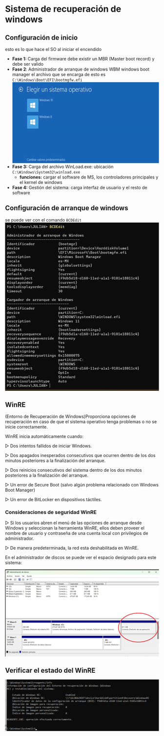 # Sistema de recuperación de windows

## Configuración de inicio

esto es lo que hace el SO al iniciar el encendido

- **Fase 1:** Carga del firmware debe existir un MBR (Master boot record) y debe ser valido
- **Fase 2**: Administrador de arranque de windows WBM windows boot manager  el archivo que se encarga de esto es `C:\Windows\Boot\EFI\bootmgfw.efi`
  ![elegir-so](/capturas/winRE/elegir-so.png)
- **Fase 3:** Carga del archivo WinLoad.exe: ubicación `C:\Windows\System32\winload.exe`
  - **funciones:** cargar el software de MS, los controladores principales y el kernel de windows
- **Fase 4:** Gestión del sistema: carga interfaz de usuario y el resto de software

## Configuración de arranque de windows

se puede ver con el comando `BCDEdit`
![BCDEdit](/capturas/winRE/BCDedit.png)

## WinRE

(Entorno de Recuperación de Windows)Proporciona opciones de recuperación en caso de que el sistema operativo tenga problemas o no se inicie correctamente.

WinRE inicia automáticamente cuando:

▷ Dos intentos fallidos de iniciar Windows.

▷ Dos apagados inesperados consecutivos que ocurren dentro de los dos minutos posteriores a la finalización del arranque.

▷ Dos reinicios consecutivos del sistema dentro de los dos minutos posteriores a la finalización del arranque.

▷ Un error de Secure Boot (salvo algún problema relacionado con Windows Boot Manager)

▷ Un error de BitLocker en dispositivos táctiles.

### Consideraciones de seguridad WinRE

▷ Si los usuarios abren el menú de las opciones de arranque desde Windows y seleccionan la herramienta WinRE, ellos deben proveer el nombre de usuario y contraseña de una cuenta local con privilegios de administrador.

▷ De manera predeterminada, la red esta deshabilitada en WinRE.

En el administrador de discos se puede ver el espacio designado para este sistema:

![espacio designado para winRE](/capturas/winRE/partición-recuperación.png)

## Verificar el estado del WinRE

![estado-winRE](/capturas/winRE/winRE.png)
